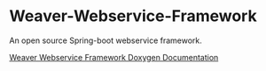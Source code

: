 # Weaver-Webservice-Framework
An open source Spring-boot webservice framework.

<a href="http://tamulib.github.io/Weaver-Webservice-Framework/docs/html/index.html">Weaver Webservice Framework Doxygen Documentation</a>

